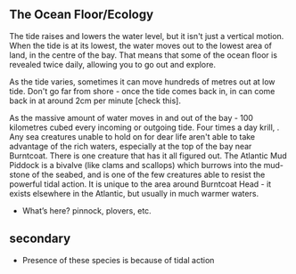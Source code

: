 The Ocean Floor/Ecology
-----------------------
  
The tide raises and lowers the water level, but it isn't just a vertical motion. When the tide is at its lowest, the water moves out to the lowest area of land, in the centre of the bay. That means that some of the ocean floor is revealed twice daily, allowing you to go out and explore. 

As the tide varies, sometimes it can move hundreds of metres out at low tide. Don't go far from shore - once the tide comes back in, in can come back in at around 2cm per minute [check this]. 

As the massive amount of water moves in and out of the bay - 100 kilometres cubed every incoming or outgoing tide. Four times a day krill, . Any sea creatures unable to hold on for dear life aren't able to take advantage of the rich waters, especially at the top of the bay near Burntcoat. There is one creature that has it all figured out. The Atlantic Mud Piddock is a bivalve (like clams and scallops) which burrows into the mud-stone of the seabed, and is one of the few creatures able to resist the powerful tidal action. It is unique to the area around Burntcoat Head - it exists elsewhere in the Atlantic, but usually in much warmer waters.  

- What’s here? pinnock, plovers, etc.

## secondary

- Presence of these species is because of tidal action
